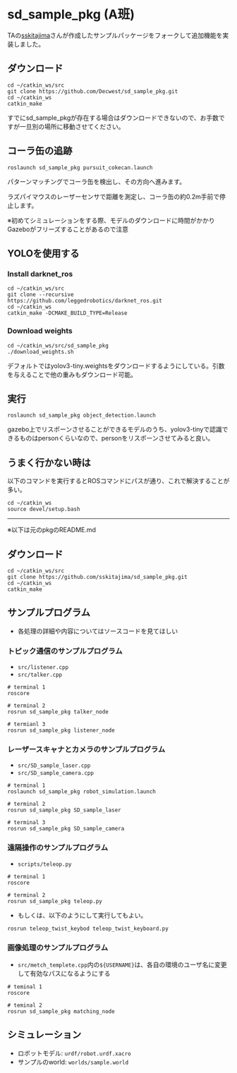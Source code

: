 # sd_sample_pkg (A班)

TAの[sskitajima](https://github.com/sskitajima)さんが作成したサンプルパッケージをフォークして追加機能を実装しました。

## ダウンロード

```shell
cd ~/catkin_ws/src
git clone https://github.com/Decwest/sd_sample_pkg.git
cd ~/catkin_ws
catkin_make
```

すでにsd_sample_pkgが存在する場合はダウンロードできないので、お手数ですが一旦別の場所に移動させてください。



## コーラ缶の追跡

```shell
roslaunch sd_sample_pkg pursuit_cokecan.launch
```

パターンマッチングでコーラ缶を検出し、その方向へ進みます。

ラズパイマウスのレーザーセンサで距離を測定し、コーラ缶の約0.2m手前で停止します。

※初めてシミュレーションをする際、モデルのダウンロードに時間がかかりGazeboがフリーズすることがあるので注意



## YOLOを使用する

### Install darknet_ros

```shell
cd ~/catkin_ws/src
git clone --recursive https://github.com/leggedrobotics/darknet_ros.git
cd ~/catkin_ws
catkin_make -DCMAKE_BUILD_TYPE=Release
```



### Download weights

```shell
cd ~/catkin_ws/src/sd_sample_pkg
./download_weights.sh
```

デフォルトではyolov3-tiny.weightsをダウンロードするようにしている。引数を与えることで他の重みもダウンロード可能。



## 実行

```shell
roslaunch sd_sample_pkg object_detection.launch
```

gazebo上でリスポーンさせることができるモデルのうち、yolov3-tinyで認識できるものはpersonくらいなので、personをリスポーンさせてみると良い。



## うまく行かない時は

以下のコマンドを実行するとROSコマンドにパスが通り、これで解決することが多い。

```shell
cd ~/catkin_ws
source devel/setup.bash
```

---

※以下は元のpkgのREADME.md

## ダウンロード

```shell
cd ~/catkin_ws/src
git clone https://github.com/sskitajima/sd_sample_pkg.git
cd ~/catkin_ws
catkin_make
```

## サンプルプログラム

- 各処理の詳細や内容についてはソースコードを見てほしい

### トピック通信のサンプルプログラム

- ```src/listener.cpp```
- ```src/talker.cpp```

```shell
# terminal 1
roscore

# terminal 2
rosrun sd_sample_pkg talker_node

# termianl 3
rosrun sd_sample_pkg listener_node
```

### レーザースキャナとカメラのサンプルプログラム

- ```src/SD_sample_laser.cpp```
- ```src/SD_sample_camera.cpp```

```shell
# terminal 1
roslaunch sd_sample_pkg robot_simulation.launch

# terminal 2
rosrun sd_sample_pkg SD_sample_laser

# terminal 3
rosrun sd_sample_pkg SD_sample_camera
```

### 遠隔操作のサンプルプログラム

- ```scripts/teleop.py```

```shell
# terminal 1
roscore

# terminal 2
rosrun sd_sample_pkg teleop.py
```

- もしくは、以下のようにして実行してもよい。

```sh
rosrun teleop_twist_keybod teleop_twist_keyboard.py
```

### 画像処理のサンプルプログラム
- ```src/metch_templete.cpp```内の```${USERNAME}```は、各自の環境のユーザ名に変更して有効なパスになるようにする

```shell
# teminal 1
roscore

# teminal 2
rosrun sd_sample_pkg matching_node
```



## シミュレーション

- ロボットモデル: ```urdf/robot.urdf.xacro```
- サンプルのworld: ```worlds/sample.world```

